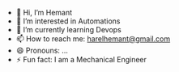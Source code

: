 - 👋 Hi, I’m Hemant
- 👀 I’m interested in Automations
- 🌱 I’m currently learning Devops
- 📫 How to reach me: harelhemant@gmail.com
- 😄 Pronouns: ...
- ⚡ Fun fact: I am a Mechanical Engineer 





<!---
Hemant9766/Hemant9766 is a ✨ special ✨ repository because its `README.md` (this file) appears on your GitHub profile.
You can click the Preview link to take a look at your changes.
--->
